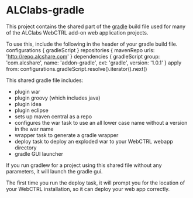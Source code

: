 ALClabs-gradle
==============

This project contains the shared part of the [gradle](http://www.gradle.org) build file used for
many of the ALClabs WebCTRL add-on web application projects.

To use this, include the following in the header of your gradle build file.
        configurations { gradleScript }
        repositories { mavenRepo urls: 'http://repo.alcshare.com' }
        dependencies { gradleScript group: 'com.alcshare', name: 'addon-gradle', ext: 'gradle', version: '1.0.1' }
        apply from: configurations.gradleScript.resolve().iterator().next()

This shared gradle file includes:

*   plugin war
*   plugin groovy (which includes java)
*   plugin idea
*   plugin eclipse
*   sets up maven central as a repo
*   configures the war task to use an all lower case name without a version in the war name
*   wrapper task to generate a gradle wrapper
*   deploy task to deploy an exploded war to your WebCTRL webapp directory
*   gradle GUI launcher

If you run gradlew for a project using this shared file without any parameters, it will launch the gradle gui.

The first time you run the deploy task, it will prompt you for the location of your WebCTRL installation, so it can deploy your web app correctly.
